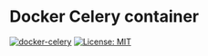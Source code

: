# Docker Celery container


[![docker-celery](https://img.shields.io/badge/spy86-celery-blue.svg)](https://cloud.docker.com/repository/docker/spy86/celery) [![License: MIT](https://img.shields.io/badge/License-MIT-yellow.svg)](https://opensource.org/licenses/MIT)
